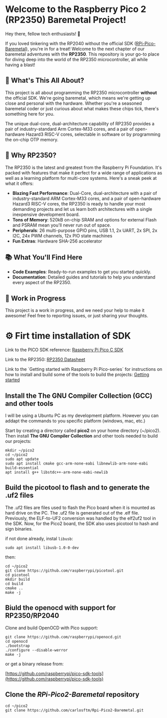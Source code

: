 # Welcome to the Raspberry Pico 2 (RP2350) Baremetal Project!
Hey there, fellow tech enthusiasts! 👋

If you loved tinkering with the RP2040 without the official SDK ([RPi-Pico-Baremetal](https://github.com/carlosftm/RPi-Pico-Baremetal)), you're in for a treat! Welcome to the next chapter of our baremetal adventures with the **RP2350**. This repository is your go-to place for diving deep into the world of the RP2350 microcontroller, all while having a blast!

## 🚀 What's This All About?

This project is all about programming the RP2350 microcontroller **without** the official SDK. We're going baremetal, which means we're getting up close and personal with the hardware. Whether you're a seasoned baremetal coder or just curious about what makes these chips tick, there's something here for you.

The unique dual-core, dual-architecture capability of RP2350 provides a pair of industry-standard Arm Cortex-M33 cores, and a pair of open-hardware Hazard3 RISC-V cores, selectable in software or by programming the on-chip OTP memory.

## 🌟 Why RP2350?

The RP2350 is the latest and greatest from the Raspberry Pi Foundation. It's packed with features that make it perfect for a wide range of applications as well as a learning platform for multi-core systems. Here's a sneak peek at what it offers:
- **Blazing Fast Performance**: Dual-Core, dual-architecture with a pair of industry-standard ARM Cortex-M33 cores, and a pair of open-hardware Hazard3 RISC-V cores, the RP2350 is ready to handle your most demanding projects and let us learn both architectures with a single inexpensive development board.
- **Tons of Memory**: 520kB on-chip SRAM and options for external Flash and PSRAM mean you'll never run out of space.
- **Peripherals**: 26 multi-purpose GPIO pins, USB 1.1, 2x UART, 2x SPI, 2x I2C, 24x PWM channels, 12x PIO state machines
- **Fun Extras**: Hardware SHA-256 accelerator

## 📚 What You'll Find Here

- **Code Examples**: Ready-to-run examples to get you started quickly.
- **Documentation**: Detailed guides and tutorials to help you understand every aspect of the RP2350.

## 🚧 Work in Progress

This project is a work in progress, and we need your help to make it awesome! Feel free to reporting issues, or just sharing your thoughts.




# ⚙️ Firt time installation of SDK

Link to the PICO SDK reference:
[Raspberry Pi Pico C SDK](https://datasheets.raspberrypi.com/pico/raspberry-pi-pico-c-sdk.pdf)

Link to the RP2350:
[RP2350 Datasheet](https://datasheets.raspberrypi.com/rp2350/rp2350-datasheet.pdf)

Link to the ´Getting started with Raspberry Pi Pico-series´ for instructions on how to install and build some of the tools to build the projects:
[Getting started](https://datasheets.raspberrypi.com/pico/getting-started-with-pico.pdf)

## Install the The GNU Compiler Collection (GCC) and other tools
I will be using a Ubuntu PC as my development platform. However you can addapt the commands to you specific platform (windows, mac, etc.)

Start by creating a directory called **pico2** on your home directory (~/pico2). Then install **The GNU Compiler Collection** and other tools needed to build our projects:
```
mkdir ~/pico2
cd ~/pico2
sudo apt update
sudo apt install cmake gcc-arm-none-eabi libnewlib-arm-none-eabi build-essential
apt install g++ libstdc++-arm-none-eabi-newlib
```
## Build the picotool to flash and to generate the .uf2 files
The .uf2 files are files used to flash the Pico board when it is mounted as hard drive on the PC. The .uf2 file is generated out of the .elf file.
Previously, the ELF-to-UF2 conversion was handled by the elf2uf2 tool in the SDK. Now, for the Pico2 board, the SDK also uses picotool to hash and sign binaries.

if not done already, instal `libusb`:

```
sudo apt install libusb-1.0-0-dev
```

then:

```
cd ~/pico2
git clone https://github.com/raspberrypi/picotool.git
cd picotool
mkdir build
cd build
cmake ..
make -j
```


## Biuld the openocd with support for RP2350/RP2040 
Clone and build OpenOCD with Pico support:
```
git clone https://github.com/raspberrypi/openocd.git
cd openocd
./bootstrap
./configure --disable-werror
make -j
```

or get a binary release from:

[https://github.com/raspberrypi/pico-sdk-tools](https://github.com/raspberrypi/pico-sdk-tools)

## Clone the *RPi-Pico2-Baremetal* repository
```
cd ~/pico2
git clone https://github.com/carlosftm/Rpi-Pico2-Baremetal.git
```
